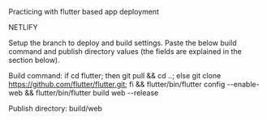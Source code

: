 Practicing with flutter based app deployment

NETLIFY

Setup the branch to deploy and build settings. Paste the below build command and publish directory values (the fields are explained in the section below).

Build command:
if cd flutter; then git pull && cd ..; else git clone https://github.com/flutter/flutter.git; fi && flutter/bin/flutter config --enable-web && flutter/bin/flutter build web --release

Publish directory: 
build/web

